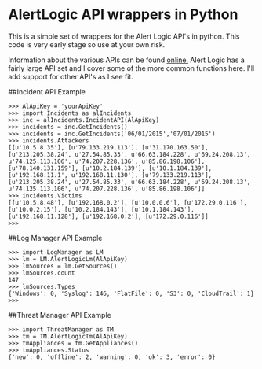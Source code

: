 # AlertLogic API wrappers in Python
This is a simple set of wrappers for the Alert Logic API's in python.  This code is very early stage so use at your own risk.

Information about the various APIs can be found [online.](https://www.alertlogic.com/developer/) Alert Logic has a fairly large API set and I cover some of the more common functions here. I'll add support for other API's as I see fit.  

##Incident API Example 
```
>>> AlApiKey = 'yourApiKey'
>>> import Incidents as alIncidents
>>> inc = alIncidents.IncidentAPI(AlApiKey)
>>> incidents = inc.GetIncidents()
>>> incidents = inc.GetIncidents('06/01/2015','07/01/2015')
>>> incidents.Attackers
[[u'10.5.8.35'], [u'79.133.219.113'], [u'31.170.163.50'], [u'213.205.38.24', u'27.54.85.33', u'66.63.184.228', u'69.24.208.13', u'74.125.113.106', u'74.207.228.136', u'85.86.198.106'], [u'78.140.131.159'], [u'10.2.184.139'], [u'10.1.184.139'], [u'192.168.11.1', u'192.168.11.130'], [u'79.133.219.113'], [u'213.205.38.24', u'27.54.85.33', u'66.63.184.228', u'69.24.208.13', u'74.125.113.106', u'74.207.228.136', u'85.86.198.106']]
>>> incidents.Victims
[[u'10.5.8.48'], [u'192.168.0.2'], [u'10.0.0.6'], [u'172.29.0.116'], [u'10.0.2.15'], [u'10.2.184.143'], [u'10.1.184.143'], [u'192.168.11.128'], [u'192.168.0.2'], [u'172.29.0.116']]
>>> 
```

##Log Manager API Example
```
>>> import LogManager as LM
>>> lm = LM.AlertLogicLm(AlApiKey)
>>> lmSources = lm.GetSources()
>>> lmSources.count
147
>>> lmSources.Types
{'Windows': 0, 'Syslog': 146, 'FlatFile': 0, 'S3': 0, 'CloudTrail': 1}
>>> 
```

##Threat Manager API Example 
```
>>> import ThreatManager as TM
>>> tm = TM.AlertLogicTm(AlApiKey)
>>> tmAppliances = tm.GetAppliances()
>>> tmAppliances.Status
{'new': 0, 'offline': 2, 'warning': 0, 'ok': 3, 'error': 0}
```

